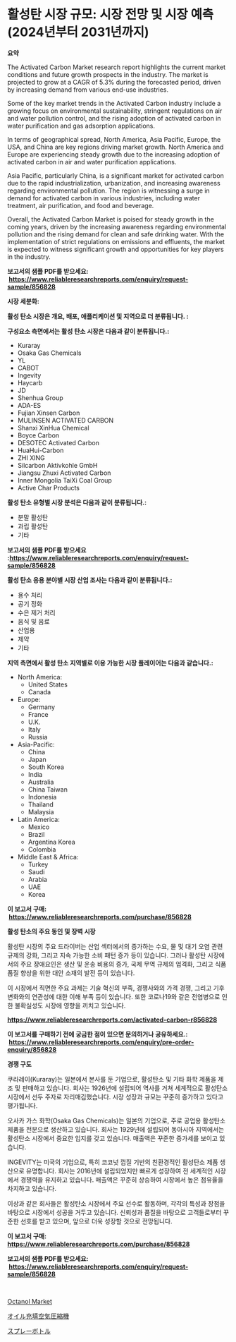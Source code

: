 <p><h1>활성탄 시장 규모: 시장 전망 및 시장 예측 (2024년부터 2031년까지)</h1></p><p><strong>요약</strong></p>
<p><p>The Activated Carbon Market research report highlights the current market conditions and future growth prospects in the industry. The market is projected to grow at a CAGR of 5.3% during the forecasted period, driven by increasing demand from various end-use industries.</p><p>Some of the key market trends in the Activated Carbon industry include a growing focus on environmental sustainability, stringent regulations on air and water pollution control, and the rising adoption of activated carbon in water purification and gas adsorption applications.</p><p>In terms of geographical spread, North America, Asia Pacific, Europe, the USA, and China are key regions driving market growth. North America and Europe are experiencing steady growth due to the increasing adoption of activated carbon in air and water purification applications. </p><p>Asia Pacific, particularly China, is a significant market for activated carbon due to the rapid industrialization, urbanization, and increasing awareness regarding environmental pollution. The region is witnessing a surge in demand for activated carbon in various industries, including water treatment, air purification, and food and beverage.</p><p>Overall, the Activated Carbon Market is poised for steady growth in the coming years, driven by the increasing awareness regarding environmental pollution and the rising demand for clean and safe drinking water. With the implementation of strict regulations on emissions and effluents, the market is expected to witness significant growth and opportunities for key players in the industry.</p></p>
<p><strong>보고서의 샘플 PDF를 받으세요: &nbsp;<a href="https://www.reliableresearchreports.com/enquiry/request-sample/856828">https://www.reliableresearchreports.com/enquiry/request-sample/856828</a></strong></p>
<p><strong>시장 세분화:</strong></p>
<p><strong> 활성 탄소 시장은 개요, 배포, 애플리케이션 및 지역으로 더 분류됩니다. :</strong></p>
<p><strong>구성요소 측면에서는 활성 탄소 시장은 다음과 같이 분류됩니다.:</strong></p>
<p><ul><li>Kuraray</li><li>Osaka Gas Chemicals</li><li>YL</li><li>CABOT</li><li>Ingevity</li><li>Haycarb</li><li>JD</li><li>Shenhua Group</li><li>ADA-ES</li><li>Fujian Xinsen Carbon</li><li>MULINSEN ACTIVATED CARBON</li><li>Shanxi XinHua Chemical</li><li>Boyce Carbon</li><li>DESOTEC Activated Carbon</li><li>HuaHui-Carbon</li><li>ZHI XING</li><li>Silcarbon Aktivkohle GmbH</li><li>Jiangsu Zhuxi Activated Carbon</li><li>Inner Mongolia TaiXi Coal Group</li><li>Active Char Products</li></ul></p>
<p><strong> 활성 탄소 유형별 시장 분석은 다음과 같이 분류됩니다.:</strong></p>
<p><ul><li>분말 활성탄</li><li>과립 활성탄</li><li>기타</li></ul></p>
<p><strong>보고서의 샘플 PDF를 받으세요 :<a href="https://www.reliableresearchreports.com/enquiry/request-sample/856828">https://www.reliableresearchreports.com/enquiry/request-sample/856828</a></strong></p>
<p><strong> 활성 탄소 응용 분야별 시장 산업 조사는 다음과 같이 분류됩니다.:</strong></p>
<p><ul><li>용수 처리</li><li>공기 정화</li><li>수은 제거 처리</li><li>음식 및 음료</li><li>산업용</li><li>제약</li><li>기타</li></ul></p>
<p><strong>지역 측면에서 활성 탄소 지역별로 이용 가능한 시장 플레이어는 다음과 같습니다.:</strong></p>
<p><ul>
    <li>
        North America:
        <ul>
            <li>United States</li>
            <li>Canada</li>
        </ul>
    </li>
    <li>
        Europe:
        <ul>
            <li>Germany</li>
            <li>France</li>
            <li>U.K.</li>
            <li>Italy</li>
            <li>Russia</li>
        </ul>
    </li>
    <li>
        Asia-Pacific:
        <ul>
            <li>China</li>
            <li>Japan</li>
            <li>South Korea</li>
            <li>India</li>
            <li>Australia</li>
            <li>China Taiwan</li>
            <li>Indonesia</li>
            <li>Thailand</li>
            <li>Malaysia</li>
        </ul>
    </li>
    <li>
        Latin America:
        <ul>
            <li>Mexico</li>
            <li>Brazil</li>
            <li>Argentina Korea</li>
            <li>Colombia</li>
        </ul>
    </li>
    <li>
        Middle East & Africa:
        <ul>
            <li>Turkey</li>
            <li>Saudi</li>
            <li>Arabia</li>
            <li>UAE</li>
            <li>Korea</li>
        </ul>
    </li>
    </ul></p>
<p><strong>이 보고서 구매: &nbsp;<a href="https://www.reliableresearchreports.com/purchase/856828">https://www.reliableresearchreports.com/purchase/856828</a></strong></p>
<p><strong>활성 탄소의 주요 동인 및 장벽 시장</strong></p>
<p><p>활성탄 시장의 주요 드라이버는 산업 섹터에서의 증가하는 수요, 물 및 대기 오염 관련 규제의 강화, 그리고 지속 가능한 소비 패턴 증가 등이 있습니다. 그러나 활성탄 시장에서의 주요 장애요인은 생산 및 운송 비용의 증가, 국제 무역 규제의 엄격화, 그리고 식품 품질 향상을 위한 대안 소재의 발전 등이 있습니다.</p><p>이 시장에서 직면한 주요 과제는 기술 혁신의 부족, 경쟁사와의 가격 경쟁, 그리고 기후 변화와의 연관성에 대한 이해 부족 등이 있습니다. 또한 코로나19와 같은 전염병으로 인한 불확실성도 시장에 영향을 끼치고 있습니다.</p></p>
<p><strong><a href="https://www.reliableresearchreports.com/activated-carbon-r856828">https://www.reliableresearchreports.com/activated-carbon-r856828</a></strong></p>
<p><strong>이 보고서를 구매하기 전에 궁금한 점이 있으면 문의하거나 공유하세요.: &nbsp;<a href="https://www.reliableresearchreports.com/enquiry/pre-order-enquiry/856828">https://www.reliableresearchreports.com/enquiry/pre-order-enquiry/856828</a></strong></p>
<p><strong>경쟁 구도</strong></p>
<p><p>쿠라레이(Kuraray)는 일본에서 본사를 둔 기업으로, 활성탄소 및 기타 화학 제품을 제조 및 판매하고 있습니다. 회사는 1926년에 설립되어 역사를 거쳐 세계적으로 활성탄소 시장에서 선두 주자로 자리매김했습니다. 시장 성장과 규모는 꾸준히 증가하고 있다고 평가됩니다.</p><p>오사카 가스 화학(Osaka Gas Chemicals)는 일본의 기업으로, 주로 공업용 활성탄소 제품을 전문으로 생산하고 있습니다. 회사는 1929년에 설립되어 동아시아 지역에서는 활성탄소 시장에서 중요한 입지를 갖고 있습니다. 매출액은 꾸준한 증가세를 보이고 있습니다.</p><p>INGEVITY는 미국의 기업으로, 특히 코코넛 껍질 기반의 친환경적인 활성탄소 제품 생산으로 유명합니다. 회사는 2016년에 설립되었지만 빠르게 성장하여 전 세계적인 시장에서 경쟁력을 유지하고 있습니다. 매출액은 꾸준히 상승하여 시장에서 높은 점유율을 차지하고 있습니다.</p><p>이상과 같은 회사들은 활성탄소 시장에서 주요 선수로 활동하며, 각각의 특성과 장점을 바탕으로 시장에서 성공을 거두고 있습니다. 신뢰성과 품질을 바탕으로 고객들로부터 꾸준한 선호를 받고 있으며, 앞으로 더욱 성장할 것으로 전망됩니다.</p></p>
<p><strong>이 보고서 구매: &nbsp; <a href="https://www.reliableresearchreports.com/purchase/856828">https://www.reliableresearchreports.com/purchase/856828</a></strong></p>
<p><strong>보고서의 샘플 PDF를 받으세요: &nbsp;<a href="https://www.reliableresearchreports.com/enquiry/request-sample/856828">https://www.reliableresearchreports.com/enquiry/request-sample/856828</a></strong><strong></strong></p>
<p>&nbsp;</p>
<p><p><a href="https://simplistic-meeting-7ee.notion.site/Octanol-Market-Size-Reflecting-a-Forecast-Till-2031-Market-By-Type-By-Application-and-By-Geography-1d63c397e4c94fc4a01c0068c0cdb5bb">Octanol Market</a></p><p><a href="https://medium.com/@reyeshowell66/%E3%82%AA%E3%82%A4%E3%83%AB%E5%85%85%E5%A1%AB%E5%BC%8F%E3%82%A8%E3%82%A2%E3%82%B3%E3%83%B3%E3%83%97%E3%83%AC%E3%83%83%E3%82%B5%E3%83%BC%E5%B8%82%E5%A0%B4-%E7%AB%B6%E4%BA%89%E5%88%86%E6%9E%90-%E5%B8%82%E5%A0%B4%E3%83%88%E3%83%AC%E3%83%B3%E3%83%89-%E3%81%8A%E3%82%88%E3%81%B32031%E5%B9%B4%E3%81%BE%E3%81%A7%E3%81%AE%E4%BA%88%E6%B8%AC-343f8c6c73da">オイル充填空気圧縮機</a></p><p><a href="https://medium.com/@jerrycurtis23/%E3%82%B9%E3%83%97%E3%83%AC%E3%83%BC%E3%83%9C%E3%83%88%E3%83%AB%E5%B8%82%E5%A0%B4%E8%AA%BF%E6%9F%BB%E3%83%AC%E3%83%9D%E3%83%BC%E3%83%88-%E3%81%9D%E3%81%AE%E6%AD%B4%E5%8F%B2%E3%81%A82024%E5%B9%B4%E3%81%8B%E3%82%892031%E5%B9%B4%E3%81%BE%E3%81%A7%E3%81%AE%E4%BA%88%E6%B8%AC-ef45e1e75c56">スプレーボトル</a></p></p>